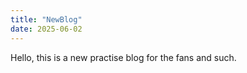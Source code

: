 ```yaml
---
title: "NewBlog"
date: 2025-06-02
---
```

Hello, this is a new practise blog for the fans and such.

